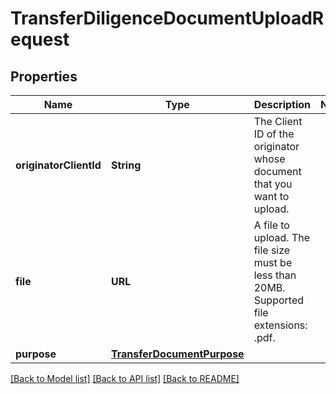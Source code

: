 # TransferDiligenceDocumentUploadRequest

## Properties
Name | Type | Description | Notes
------------ | ------------- | ------------- | -------------
**originatorClientId** | **String** | The Client ID of the originator whose document that you want to upload. | 
**file** | **URL** | A file to upload. The file size must be less than 20MB. Supported file extensions: .pdf. | 
**purpose** | [**TransferDocumentPurpose**](TransferDocumentPurpose.md) |  | 

[[Back to Model list]](../README.md#documentation-for-models) [[Back to API list]](../README.md#documentation-for-api-endpoints) [[Back to README]](../README.md)


